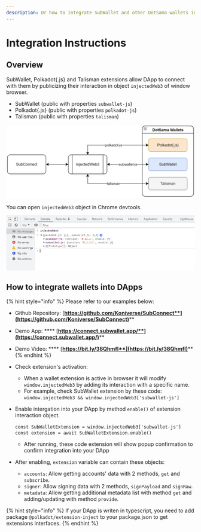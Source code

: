 ```yaml
---
description: Or how to integrate SubWallet and other DotSama wallets into your DApps
---
```


# Integration Instructions

## Overview

SubWallet, Polkadot{.js} and Talisman extensions allow DApp to connect with them by publicizing their interaction in object `injectedWeb3` of window browser.

* SubWallet (public with properties `subwallet-js`)
* Polkadot{.js} (public with properties `polkadot-js`)
* Talisman (public with properties `talisman`)

![](../.gitbook/assets/SubConnect.png)

You can open `injectedWeb3` object in Chrome devtools.

![](../.gitbook/assets/InjectWeb3DevTools.png)

## How to integrate wallets into DApps

{% hint style="info" %}
Please refer to our examples below:&#x20;

* Github Repository: [**https://github.com/Koniverse/SubConnect**](https://github.com/Koniverse/SubConnect)****
* Demo App: **** [**https://connect.subwallet.app/**](https://connect.subwallet.app/)****
* Demo Video: **** [**https://bit.ly/38QhmfI**](https://bit.ly/38QhmfI)****
{% endhint %}

* Check extension's activation:
  * When a wallet extension is active in browser it will modify `window.injectedWeb3` by adding its interaction with a specific name.
  * For example, check SubWallet extension by these code: `window.injectedWeb3 && window.injectedWeb3['subwallet-js']`
*   Enable intergation into your DApp by method `enable()` of extension interaction object.

    ```
    const SubWalletExtension = window.injectedWeb3['subwallet-js']
    const extension = await SubWalletExtension.enable()
    ```

    * After running, these code extension will show popup confirmation to confirm integration into your DApp
* After enabling, `extension` variable can contain these objects:
  * `accounts`: Allow getting accounts' data with 2 methods, `get` and `subscribe`.
  * `signer`: Allow signing data with 2 methods, `signPayload` and `signRaw`.
  * `metadata`: Allow getting additional metadata list with method `get` and adding/updating with method `provide`.

{% hint style="info" %}
If your DApp is writen in typescript, you need to add package `@polkadot/extension-inject` to your package.json to get extensions interfaces.
{% endhint %}
